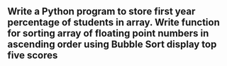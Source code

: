 ## Write a Python program to store first year percentage of students in array. Write function for sorting array of floating point numbers in ascending order using Bubble Sort display top five scores
